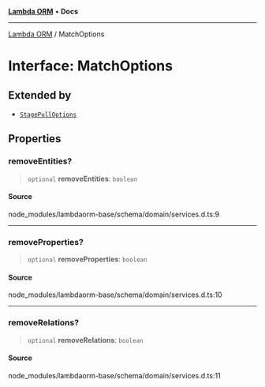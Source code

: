 [**Lambda ORM**](../README.md) • **Docs**

***

[Lambda ORM](../README.md) / MatchOptions

# Interface: MatchOptions

## Extended by

- [`StagePullOptions`](StagePullOptions.md)

## Properties

### removeEntities?

> `optional` **removeEntities**: `boolean`

#### Source

node\_modules/lambdaorm-base/schema/domain/services.d.ts:9

***

### removeProperties?

> `optional` **removeProperties**: `boolean`

#### Source

node\_modules/lambdaorm-base/schema/domain/services.d.ts:10

***

### removeRelations?

> `optional` **removeRelations**: `boolean`

#### Source

node\_modules/lambdaorm-base/schema/domain/services.d.ts:11
